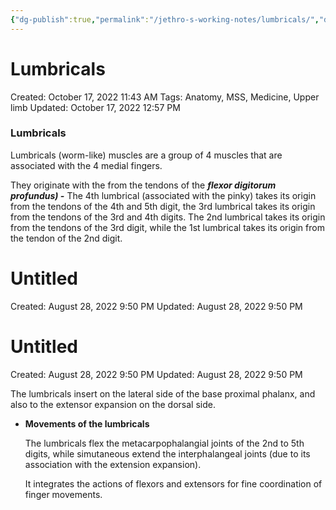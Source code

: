 ```yaml
---
{"dg-publish":true,"permalink":"/jethro-s-working-notes/lumbricals/","dgPassFrontmatter":true}
---
```



# Lumbricals

Created: October 17, 2022 11:43 AM
Tags: Anatomy, MSS, Medicine, Upper limb
Updated: October 17, 2022 12:57 PM

### Lumbricals

Lumbricals (worm-like) muscles are a group of 4 muscles that are associated with the 4 medial fingers.

They originate with the from the tendons of the *********************************flexor digitorum profundus) -*********************************  The 4th lumbrical (associated with the pinky) takes its origin from the tendons of the 4th and 5th digit, the 3rd lumbrical takes its origin from the tendons of the 3rd and 4th digits. The 2nd lumbrical takes its origin from the tendons of the 3rd digit, while the 1st lumbrical takes its origin from the tendon of the 2nd digit.


<div class="transclusion internal-embed is-loaded"><div class="markdown-embed">





# Untitled

Created: August 28, 2022 9:50 PM
Updated: August 28, 2022 9:50 PM

</div></div>



<div class="transclusion internal-embed is-loaded"><div class="markdown-embed">





# Untitled

Created: August 28, 2022 9:50 PM
Updated: August 28, 2022 9:50 PM

</div></div>


The lumbricals insert on the lateral side of the base proximal phalanx, and also to the extensor expansion on the dorsal side.

- ******************************************************Movements of the lumbricals******************************************************
    
    The lumbricals flex the metacarpophalangial joints of the 2nd to 5th digits, while simutaneous extend the interphalangeal joints (due to its association with the extension expansion).
    
    It integrates the actions of flexors and extensors for fine coordination of finger movements.